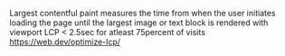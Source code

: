 Largest contentful paint measures the time from when the user initiates loading the page until the largest image or text block is rendered with viewport
LCP < 2.5sec for atleast 75percent of visits
https://web.dev/optimize-lcp/